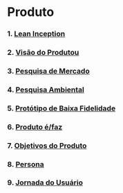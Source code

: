 # Produto

### 1. [**Lean Inception**](_docs/produto/lean_inception.md)

### 2. [**Visão do Produtou**](_docs/produto/visao_produto.md)

### 3. [**Pesquisa de Mercado**](_docs/produto/pesquisa_mercado.md)

### 4. [**Pesquisa Ambiental**](_docs/produto/pesquisa_ambiental.md)

### 5. [**Protótipo de Baixa Fidelidade**](_docs/produto/prototipo_baixa_fidelidade.md)

### 6. [**Produto é/faz**](_docs/produto/produto_e.md)

### 7. [**Objetivos do Produto**](_docs/produto/objetivo_produto.md)

### 8. [**Persona**](_docs/produto/persona.md)

### 9. [**Jornada do Usuário**](_docs/produto/jornada.md)
